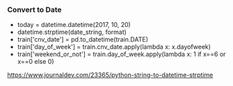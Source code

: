 ### Convert to Date
 - today = datetime.datetime(2017, 10, 20)
 - datetime.strptime(date_string, format)
 - train['cnv_date'] = pd.to_datetime(train.DATE)
 - train['day_of_week'] = train.cnv_date.apply(lambda x: x.dayofweek)
 - train['weekend_or_not'] = train.day_of_week.apply(lambda x: 1 if x==6 or x==0 else 0)


https://www.journaldev.com/23365/python-string-to-datetime-strptime
